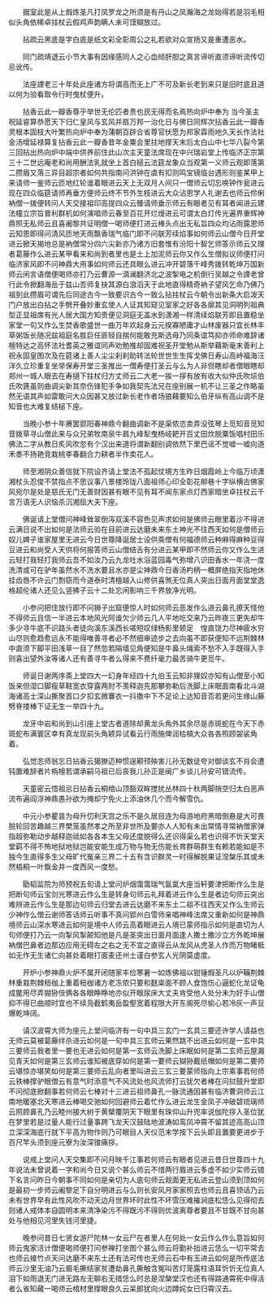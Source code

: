 <!-- { "loadSidebar": true } -->
　　据室此是从上煆炼圣凡打凤罗龙之所须是有丹山之凤瀚海之龙始得若是羽毛相似头角依稀卓拄杖云假鸡声韵瞒人未可馍糊放过。

　　拈疏云黑底是字白底是纸文彩全彰周公之礼若欲对众宣扬又是重遭恶水。

　　同门疏靖退云小节大事有因缘感同人之心血倾肝胆之真言谛听直须谛听流传切忌讹传。

　　法座諲老三十年处此座诸方将谓高而无上广不可及新长老到来只是旧时底且道以何为验看取令行时曳杖便升。

　　拈香云此一瓣香尊乎举世无伦匹者贵也民无得而名焉热向炉中奉为
当今圣主祝延睿算恭愿天下归仁皇风与玄风并扇万邦一治化日与佛日同辉次拈香云此一瓣香灵根本固枝大叶繁热向炉中奉为蒲朝百辟合省尊官伏愿为邦家霖雨地久天长作法社金汤增延禄算复拈香云此一瓣香昔年金粟会里拄地撑天末后太白山中七华八裂今第三回拈出热向炉中端中供养前住此山次主天童法席现在中兴瑞岩堂上传临济正宗第三十二世远庵老和尚用酬法乳就坐上首白槌云法筵龙象众当观第一义师云观即落第二攒眉又落三异目超宗者如何共指南问洪钟在虡有扣则鸣宝镜临台遇形则鉴某甲上来请师一鉴师云匝地红轮谁着眼进云天上无双月人间只一僧师云切忘唤钟作瓮进云现在四众临筵请师再垂方便师云终不节外生枝进云大众沾恩学人礼谢去也师云伶俐衲僧一拨便转问人天交接祖印高提四众云臻请师垂示师云有眼者见有耳者闻进云建法幢立宗旨普利群机如何演唱师云春至百花开烂熳进云可谓太白灯传光遍界重辉神鼎照无私师云且喜阇黎共证明僧一喝师便打进云棒头点出无私旨四众均沾雨露恩师云知恩即得问清风匝地天雨飘香瑞气临门即不问联芳续焰事如何师云山僧今日开堂进云掀天揭地总是衲僧常分四六尖新亦乃诸方旧套惟有汾阳十智乞师答示师云又理者葛藤作么进云某甲看来和尚到者里也是土上加泥师云你又作么生僧拟议师便打问临济家风即不问神鼎大用事如何师云还具眼么进云冲开碧落千峰秀拨转乾坤万国新师云闲言语僧便喝师亦打乃云曹源一滴澜翻济北之波掣电之机倒行吴越之令諲老曾行此令掀翻海岳于兹山吾师复抉其源白浪滔天于此地直得精奇衲子望风乞命乃佛乃祖到此攒眉可谓先后同途古今一致要识古今一致么拈拄杖云今朝令出新条大启泼天门户放出白拈之手劈开叠妙重玄使人人证其知窥见室家之好各各廓其见洞明列祖典型正显祖席有光人居大国方知贵便见洞庭无盖水到潇湘一样清续焰联芳即且置稳坐家堂一句又作么生焚香歌盛世一曲万年欢起身云元揆寡陋庸才山林废器只宜长林丰草粥饭长随况兹祖庭名胜巨任匪轻自揣何能敢充斯选毋乃同条谊笃抑亦师命难辞诸檀特达之高怀法社耆英之雅谊同声劝勉推却固难祝圣开堂勉从斯举藉斯毫末善利上祝永固皇图次及在筵诸上善人尘尘刹刹助转法轮世世生生挥戈佛日寿山高峙福海汪洋久立珍重复坐举保寿开堂三圣推出一僧寿便打圣云与么为人非但瞎却者僧眼瞎却郑州一城人眼去在寿擿下拄杖归方丈师云二大老一挨一拶有放有收大似仲氏吹埙伯氏吹篪虽则曲调尖新其奈伤锋犯手争如我契先法兄在座别展一机不让三圣之作略虽然无语其声如雷敢问大众因甚又放过新长老作者场狼藉要知么伯牙纵有高山调不是知音也大难复结槌下座。

　　当晚小参十年赓罢郢阳春神鼎今翻曲调新不是渠侬恣卖弄没弦琴上觅知音觅知音拨草寻山僧此来与众兄弟牧南泉牛肩九峰犁曳杨岐耙开百丈田炊脱粟饭唱村田乐佛法二字从教日炙风吹忽有个汉出来道将谓新翻别调依然下里巴谣不觉嘘一嘘向道禾黍不扬艳竞栽桃李春翻合力耕者半作卖花人。

　　师至湘阴众善信就下院设齐请上堂法不孤起仗境方生昨日烟霞岭上今临万顷潇湘杖头忍俊不禁指点不思议事八景楼玲珑八面祖师心印全彰花柳巷十字纵横古佛家风宛尔是处是慈氏无门无善财因甚有眼不见有耳不闻东家点灯西家暗坐卓拄杖云千言万语无人识恼杀沉湘屈大夫下座。

　　佛诞请上堂僧问神峰耸翠倒泻双溪不容色见声求如何是佛师云眼里着沙不得进云满日说不出如何是法师云验在目前进云达磨未来东土神光不往西天如何是僧师云奴儿婢子谁家屋里无进云今日世尊降诞居士设供斋僧有何福德师云种麻得麻种豆得豆进云和尚受人天供将何报答师云山僧结舌有分进云某甲即不然师云你又作么生进云轻打我轻打我师云吾不如汝乃云九龙吐水浴蓝园毒气弥增八识田香水一年浇一度洗清或可在驴年虽然水不洗水要且水亦是尘神鼎今日香汤杓柄一概屏绝指天指地休挂齿唇不许云门剽窃而今道泰时清檀越入山修供喜煞无位真人突出日面月面堂堂逸格超伦诸人还见么竖拂子云十二处忘闲影响三千界放净光明。

　　小参问把住放行即不问狮子出窟便惊人时如何师云恶发作么进云鼻孔撩天怪他不得师云且信一半进云本地风光阿谁欠少师云几人平地吃交来乃云昨夜三更失却牛多少寻牛底不识路头者徒向溪东溪西长嗟短叹绿杨影里顿足　惶直饶力尽神疲水穷山尽则愈趋愈远永不能得唯善寻者必不然细审迹步之去向虽不即获便知不远荆棘林中直须下脚平田浅草一目了然忽若隔墙见角便知是牛鼻头绳索不愁不入手既得入手则喜出望外汝等诸人还有善寻牛者么得来不费纤毫力最苦骑牛更觅牛。

　　师诞日谢两序斋上堂四大一幻身年经四十九伯玉云知非狸奴亦知有山僧至小知饭来但湿口脚瘦草鞋宽衣穿露两肘不羡释迦先那攀弥勒后洗脚上床眠面南看北斗湖海诸高士深山撕聚首口夕扣玄微褰衣一抖擞中下不足论上达知音否若更问生缘山藤劈脊搂棒下证无生一举四十九。

　　龙牙中岩和尚到山引座上堂古者道除却黄龙头角外其余尽是赤斑蛇在今天下赤斑蛇布满寰区幸有真龙现前头角颖异试看云行雨施俾润枯槁大众各各照顾袈裟角着。

　　弘觉忞师翁忘日拈香云獦獠迈种惯逞颟顸殃害儿孙无数徒夸对御谈玄不肖会遭钝置难辞者片栴檀若谓承嗣马祖已后丧我儿孙正是闽广乡谈儿孙安可错流传。

　　天童密云悟祖忌日拈香云桐棺山顶豁双眸搅扰丛林四十秋两脚捎空归太白恶声流布遍阎浮神鼎愚孙欲为掩却宁免火上添油休几个而今解雪仇。

　　中元小参瞿昙为母升忉利天宫之乐不是久居目连为母游地府黑暗倒悬是大可畏脱轮回苦趣越三界樊笼虽然孝之所至非世所及要亦人人知有未出常情寻常衲僧家弹指超弥勒动步越释迦祗如各各本生父母还度脱得么还识得渠么若也识得不忻天堂天堂羁不得不怖地狱地狱岂能安能生成万物与物无伤能长育群萌群生有赖若能如是不独今生直得多生父母旷代冤亲三界二十五有含识群灵一时得解脱果证涅槃乐其或未然梧桐一叶飘金井一度西风一度愁。

　　勖韬监院为师预祝五旬请上堂问炉烟霭霭瑞气氤氲大座当轩要津把断作么生是把断句师云宝剑光寒进云作么生是转身句师云礼拜着进云作么生是者边句师云突出难辨进云作么生是那边句师云归堂去进云达磨不来东土二祖不往西天又作么生师云少神作么僧云谢师答话师云听事不真问郢州白雪师亲唱神峰法席又重新如何是神鼎境师云山深水寒进云如何是境中人师云高着眼进云人境已蒙师指示如何是直切为人句师便打乃云一向掣风掣颠知他是凡是圣突出日面月面逢人撒土撒沙立方外乾坤展衲僧巴鼻者边那边应用无碍左之右之无不宜之直得云从龙风从虎圣人作而万物睹秪如无作无生诸仁向甚处着眼打面麦还州土谨白参玄人光阴莫虚度。

　　开炉小参神鼎火炉不属开闭随家丰俭寒暑一如炼佛祖以钳锤煆圣凡以炉鞴荆棘林重栽荆棘杻枷上重着杻枷诸方老冻侬只要和麸粜面不顾人食饱伤心逼蛇化龙证龟成鳖用尽弄猢狲伎俩各各眼睁睁地亦似开眼尿床大丈夫肯受他人处分未为好手山僧抑不得已曲顺时宜也不续凫截鹤夷岳盈壑宽着程限大开东阁死尽偷心若冷灰一声豆爆乾坤阔。

　　请汉波霄大师为座元上堂问临济有一句中具三玄门一玄具三要还许学人请益也无师云莫被葛藤绊杀进云如何是一句中具三玄师云果然跳不出进云如何是一玄中具三要师云我者里一要也无进云如何是第一玄师云洗脚上床眠如何是第二玄师云屋漏见青天如何是第三玄师云谁知被底穿如何是第一要师云猢狲戴纸帽如何是第二要师云堪惊亦堪笑如何是第三要师云乱向者里叫进云三玄三要蒙师指向上宗乘事若何师云铁棒撑驴眼僧云有意气时添意气不风流处也风流师打云犹欠者棒在问挝鼓升堂即不问彻底掀翻事若何师云七棒对十三进云祖师鼻孔一脉流通因甚有临济曹洞师云江南地暖塞北天寒进云棒喝交驰如何回避师云着忙作么进云龙生金凤子冲破碧琉璃师云照顾鼻孔乃云睦州接大树于黄檗覆阴天下眼里有珠仰山升兜率说伽陀拶入圣位犹在梦里若是过量人能行过量事跨飞龙天汉鼓陆地波涛如鸾凤冲霄不留其迹高高山顶立深深海底行就下平高为物作则乃可眼目人天仪范末学按下云头即且置要更进步于百尺竿头须到座元寮为汝深锥痛拶。

　　说戒上堂问人天交集即不问月映千江事若何师云有眼者见进云昔日世尊四十九年说法未曾说着一字和尚今日又说个甚么师云不惜两行眉进云多虚不如少实师云错下名言问昨日今朝事不同如何是亲切为人底句师云觌面更无私进云登山须到顶如何是最初一步师云阇黎足下自分明进云与么则长安风月家家照去也师云且喜领话乃云未有世界早有此性风吹不动天边月世界坏时此性不坏雪压难摧涧底松恁么见得彻去则诸人戒体本自圆明本来清净染污不得既污不得则优波离尊者要且不甘既不甘向甚处与他相见河里失钱河里捷。

　　晚参问昔日七贤女游尸陀林一女云尸在者里人在何处一女云作么作么意旨如何师云鬼家活计僧便喝师便打问参禅打坐图个甚么师云将勤补拙进云恁么一切平常去也师云接竹点天问达磨不来东土还有法可传也无师云石中有玉进云如何是所传底法师云沙里无油乃云眉毛撕结家贫遭劫鼻孔撕触含冤叫苦灯笼露柱语耳忻忻无位真人泪下如雨退无门进无路左无聊右无措恁么时总是涅槃堂汉也还有得路通霄死中得活者么省知藏一喝师云棺材里撑眼良久云呆郎犹向火边蹲姹女已归霄汉去。

